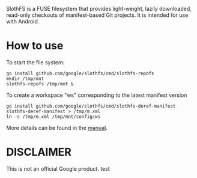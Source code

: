 
SlothFS is a FUSE filesystem that provides light-weight, lazily downloaded,
read-only checkouts of manifest-based Git projects. It is intended for use with
Android.


How to use
==========

To start the file system:

    go install github.com/google/slothfs/cmd/slothfs-repofs
    mkdir /tmp/mnt
    slothfs-repofs /tmp/mnt &

To create a workspace "ws" corresponding to the latest manifest version

    go install github.com/google/slothfs/cmd/slothfs-deref-manifest
    slothfs-deref-manifest > /tmp/m.xml
    ln -s /tmp/m.xml /tmp/mnt/config/ws

More details can be found in the [manual](docs/manual.md).


DISCLAIMER
==========

This is not an official Google product.
test
